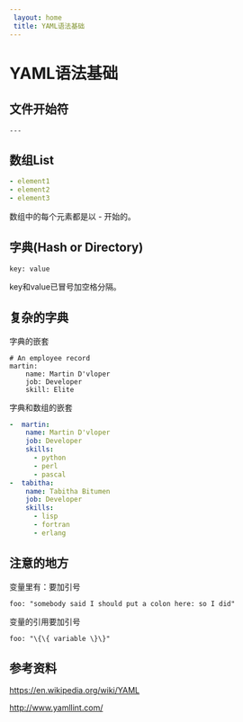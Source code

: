 ```yaml
---
 layout: home
 title: YAML语法基础
---
```


# YAML语法基础


## 文件开始符 

```
---
```

## 数组List

```.yaml
- element1
- element2
- element3
```



数组中的每个元素都是以 \- 开始的。


## 字典(Hash or Directory)


```
key: value
```


key和value已冒号加空格分隔。



## 复杂的字典

字典的嵌套

```
# An employee record
martin:
    name: Martin D'vloper
    job: Developer
    skill: Elite

```

字典和数组的嵌套

```yaml
-  martin:
    name: Martin D'vloper
    job: Developer
    skills:
      - python
      - perl
      - pascal
-  tabitha:
    name: Tabitha Bitumen
    job: Developer
    skills:
      - lisp
      - fortran
      - erlang

```


## 注意的地方


变量里有：要加引号

```
foo: "somebody said I should put a colon here: so I did"
```

变量的引用要加引号

```
foo: "\{\{ variable \}\}" 

```

## 参考资料



https://en.wikipedia.org/wiki/YAML

http://www.yamllint.com/